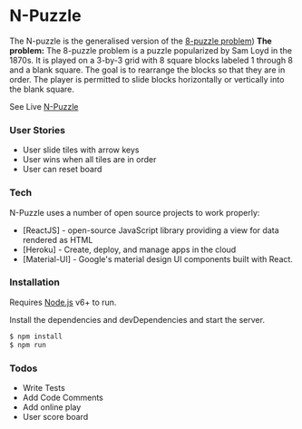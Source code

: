 # N-Puzzle
The N-puzzle is the generalised version of the [8-puzzle problem](https://en.wikipedia.org/wiki/15_puzzle))
**The problem:** The 8-puzzle problem is a puzzle popularized by Sam Loyd in the 1870s. It is played on a 3-by-3 grid with 8 square blocks labeled 1 through 8 and a blank square. The goal is to rearrange the blocks so that they are in order. The player is permitted to slide blocks horizontally or vertically into the blank square.


See Live [N-Puzzle](https://character-frequency.herokuapp.com/)

### User Stories
- User slide tiles with arrow keys
- User wins when all tiles are in order
- User can reset board


### Tech

N-Puzzle uses a number of open source projects to work properly:

* [ReactJS] - open-source JavaScript library providing a view for data rendered as HTML
* [Heroku] - Create, deploy, and manage apps in the cloud
* [Material-UI] - Google's material design UI components built with React.

### Installation

Requires [Node.js](https://nodejs.org/) v6+ to run.

Install the dependencies and devDependencies and start the server.

```sh
$ npm install
$ npm run
```

### Todos
 - Write Tests
 - Add Code Comments
 - Add online play
 - User score board
